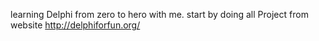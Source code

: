 learning Delphi from zero to hero with me. 
start by doing all Project from website http://delphiforfun.org/

